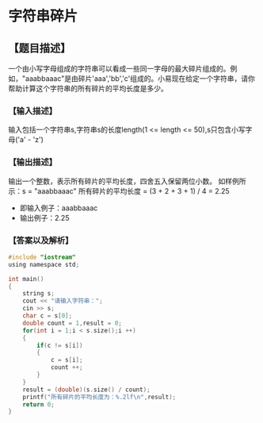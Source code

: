 # 字符串碎片

## 【题目描述】

一个由小写字母组成的字符串可以看成一些同一字母的最大碎片组成的。例如，"aaabbaaac"是由碎片'aaa','bb','c'组成的。小易现在给定一个字符串，请你帮助计算这个字符串的所有碎片的平均长度是多少。

### 【输入描述】

输入包括一个字符串s,字符串s的长度length(1 <= length <= 50),s只包含小写字母('a' - 'z')

### 【输出描述】

输出一个整数，表示所有碎片的平均长度，四舍五入保留两位小数。
如样例所示：s = "aaabbaaac"
所有碎片的平均长度 = (3 + 2 + 3 + 1) / 4 = 2.25

* 即输入例子：aaabbaaac
* 输出例子：2.25

### 【答案以及解析】

```c
#include "iostream"
using namespace std;

int main()
{
    string s;
    cout << "请输入字符串："; 
    cin >> s;
    char c = s[0];
    double count = 1,result = 0;  
    for(int i = 1;i < s.size();i ++)
    {
        if(c != s[i])
        {
            c = s[i];
            count ++;
        }
    }
    result = (double)(s.size() / count);
    printf("所有碎片的平均长度为：%.2lf\n",result);
    return 0;
}
```